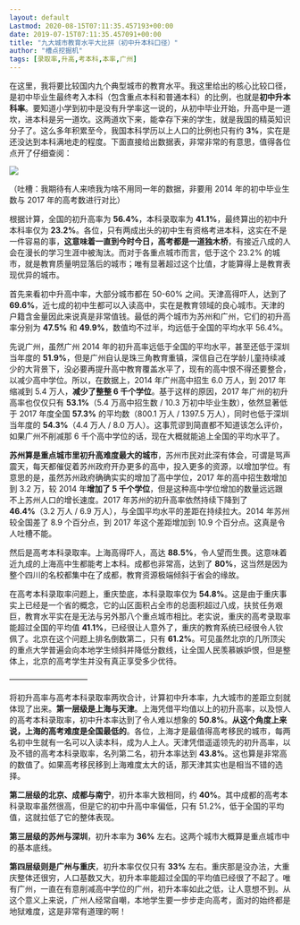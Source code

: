 ```yaml
---
layout: default
Lastmod: 2020-08-15T07:11:35.457193+00:00
date: 2019-07-15T07:11:35.457091+00:00
title: "九大城市教育水平大比拼（初中升本科口径）"
author: "槽点挖掘机"
tags: [录取率,升高,考本科,本率,广州]
---
```


在这里，我将要比较国内九个典型城市的教育水平。我这里给出的核心比较口径，是初中毕业生最终考入本科（包含重点本科和普通本科）的比例，也就是**初中升本科率**。要知道小学到初中是没有升学率这一说的，从初中毕业开始，升高中是一道坎，进本科是另一道坎。这两道坎下来，能幸存下来的学生，就是我国的精英知识分子了。这么多年积累至今，我国本科学历以上人口的比例也只有约 **3%**，实在是还没达到本科满地走的程度。下面直接给出数据表，非常非常的有意思，值得各位点开了仔细查阅：

![](https://images.weserv.nl/?url=https%3A//www.mg21.com/guide/wp-content/uploads/2019/10/shengxuelv.jpg)

（吐槽：我期待有人来喷我为啥不用同一年的数据，非要用 2014 年的初中毕业生数与 2017 年的高考数进行对比）

根据计算，全国的初升高率为 **56.4%**，本科录取率为 **41.1%**，最终算出的初中升本科率仅为 **23.2%**。各位，只有两成出头的初中生有资格考进本科，这实在不是一件容易的事，**这意味着一直到今时今日，高考都是一道独木桥**，有接近八成的人会在漫长的学习生涯中被淘汰。而对于各重点城市而言，低于这个 23.2% 的城市，就是教育质量明显落后的城市；唯有显著超过这个比值，才能算得上是教育表现优异的城市。

首先来看初中升高中率，大部分城市都在 50-60% 之间。天津高得吓人，达到了 **69.6%**，近七成的初中生都可以入读高中，实在是教育领域的良心城市。天津的户籍含金量因此来说真是非常值钱。最低的两个城市为苏州和广州，它们的初升高率分别为 **47.5%** 和 **49.9%**，数值均不过半，均远低于全国的平均水平 56.4%。

先说广州，虽然广州 2014 年的初升高率远低于全国的平均水平，甚至还低于深圳当年度的 **51.9%**，但是广州自认是珠三角教育重镇，深信自己在学龄儿童持续减少的大背景下，没必要再提升高中教育覆盖水平了，现有的高中恨不得还要整合，以减少高中学位。所以，在数据上，2014 年广州高中招生 6.0 万人，到 2017 年缩减到 5.4 万人，**减少了整整 6 千个学位**。基于这样的原因，2017 年广州的初升高率也仅仅只有 **53.1%**（5.4 万高中招生数 / 10.3 万初中毕业生数），依然显著低于 2017 年度全国 **57.3%** 的平均数（800.1 万人 / 1397.5 万人），同时也低于深圳当年度的 **54.3%**（4.4 万人 / 8.0 万人）。这事荒谬到简直都不知道该怎么评价，如果广州不削减那 6 千个高中学位的话，现在大概就能追上全国的平均水平了。

**苏州算是重点城市里初升高难度最大的城市**，苏州市民对此深有体会，可谓是骂声震天，每天都催促着苏州政府开办更多的高中，投入更多的资源，以增加学位。有意思的是，虽然苏州政府确确实实的增加了高中学位，2017 年的高中招生数增加到 3.2 万，较 2014 年**增加了 5 千个学位**，但是这种高中学位增加的数量远远跟不上苏州人口的增长速度。2017 年苏州的初升高率依然持续下降到了 **46.4%**（3.2 万人 / 6.9 万人），与全国平均水平的差距在持续拉大。2014 年苏州较全国差了 8.9 个百分点，到 2017 年这个差距增加到 10.9 个百分点。这真是令人吐槽不能。

然后是高考本科录取率。上海高得吓人，高达 **88.5%**，令人望而生畏。这意味着近九成的上海高中生都能考上本科。成都也非常高，达到了 **80%**，这当然是因为整个四川的名校都集中在了成都，教育资源极端倾斜于省会的缘故。

在高考本科录取率问题上，重庆垫底，本科录取率仅为 **54.8%**。这是由于重庆事实上已经是一个省的概念，它的山区面积占全市的总面积超过八成，扶贫任务艰巨，教育水平实在是无法与另外那八个重点城市相比。老实说，重庆的高考录取率能超过全国的平均值 **41.1%**，已经很让人意外了，重庆的教育系统已经很令人钦佩了。北京在这个问题上排名倒数第二，只有 **61.2%**。可见虽然北京的几所顶尖的重点大学普遍会向本地学生倾斜并降低分数线，让全国人民羡慕嫉妒恨，但是整体上，北京的高考学生并没有真正享受多少优待。

——————————

将初升高率与高考本科录取率两坎合计，计算初中升本率，九大城市的差距立刻就体现了出来。**第一层级是上海与天津**。上海凭借平均值以上的初升高率，以及惊人的高考本科录取率，初中升本率达到了令人难以想象的 **50.8%**。**从这个角度上来说，上海的高考难度是全国最低的**。各位，上海才是最值得高考移民的城市，每两名初中生就有一名可以入读本科，成为人上人。天津凭借遥遥领先的初升高率，以及不错的高考本科录取率，名列第二名，初升本率达到 **43.8%**。这也算是非常高的数值了。如果高考移民移到上海难度太大的话，那天津其实也是相当不错的选择。

**第二层级的北京、成都与南宁**，初升本率大致相同，约 **40%**。其中成都的高考本科录取率虽然很高，但是它的初中升高中率偏低，只有 51.2%，低于全国的平均值，这就拉低了它的整体表现。

**第三层级的苏州与深圳**，初升本率为 **36%** 左右。这两个城市大概算是重点城市中的基本底线。

**第四层级则是广州与重庆**，初升本率仅仅只有 **33%** 左右。重庆那是没办法，大重庆整体还很穷，人口基数又大，初升本率能超过全国的平均值已经很了不起了。唯有广州，一直在有意削减高中学位的广州，初升本率如此之低，让人意想不到。从这个意义上来说，广州人经常自嘲，本地学生要一步步走向高考，面对的始终都是地狱难度，这是非常有道理的啊！

